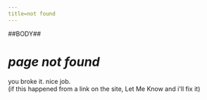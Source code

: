 ```yaml
---
title=not found
---
```

##BODY##

# *page not found*

you broke it. nice job.  
(if this happened from a link on the site, Let Me Know and i'll fix it)

